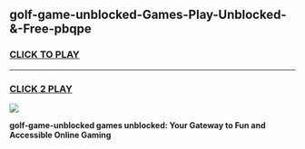 
## golf-game-unblocked-Games-Play-Unblocked-&-Free-pbqpe
<h3>
<a href="https://premium76.site?title=golf-game-unblocked&ref=24A">CLICK TO PLAY</a></h3>
<hr>

<h3>
<a href="https://premium76.site?title=golf-game-unblocked&ref=24A">CLICK 2 PLAY</a>
  
</h3>

<a href="https://premium76.site?title=golf-game-unblocked&ref=24A"><img src="https://clearcache.store/games.png"></a>


**golf-game-unblocked games unblocked: Your Gateway to Fun and Accessible Online Gaming**
